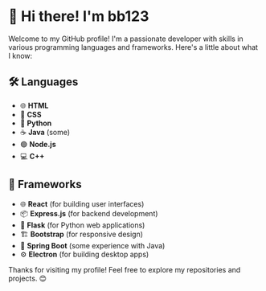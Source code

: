 # 👋 Hi there! I'm bb123

Welcome to my GitHub profile! I'm a passionate developer with skills in various programming languages and frameworks. Here's a little about what I know:

## 🛠️ Languages
- 🌐 **HTML**
- 🎨 **CSS**
- 🐍 **Python**
- ☕ **Java** (some)
- 🟢 **Node.js**
- 💻 **C++**

## 🧰 Frameworks
- 🌐 **React** (for building user interfaces)
- 📦 **Express.js** (for backend development)
- 🔗 **Flask** (for Python web applications)
- 🏗️ **Bootstrap** (for responsive design)
- 🚀 **Spring Boot** (some experience with Java)
- ⚙️ **Electron** (for building desktop apps)

Thanks for visiting my profile! Feel free to explore my repositories and projects. 😊
